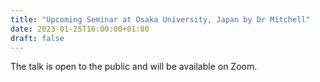 ```yaml
---
title: "Upcoming Seminar at Osaka University, Japan by Dr Mitchell"
date: 2023-01-25T16:00:00+01:00
draft: false
---
```

The talk is open to the public and will be available on Zoom.
